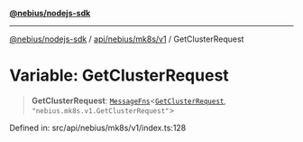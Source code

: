 [**@nebius/nodejs-sdk**](../../../../../README.md)

***

[@nebius/nodejs-sdk](../../../../../README.md) / [api/nebius/mk8s/v1](../README.md) / GetClusterRequest

# Variable: GetClusterRequest

> **GetClusterRequest**: [`MessageFns`](../../../../../runtime/protos/core/interfaces/MessageFns.md)\<[`GetClusterRequest`](../interfaces/GetClusterRequest.md), `"nebius.mk8s.v1.GetClusterRequest"`\>

Defined in: src/api/nebius/mk8s/v1/index.ts:128
